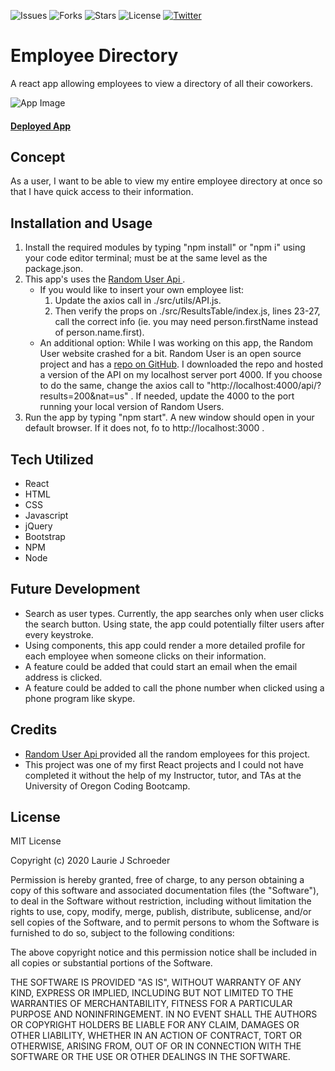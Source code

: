 ![Issues](https://img.shields.io/github/issues/clauries/employee-directory)  ![Forks](https://img.shields.io/github/forks/clauries/employee-directory)  ![Stars](https://img.shields.io/github/stars/clauries/employee-directory)  ![License](https://img.shields.io/github/license/clauries/employee-directory)  [![Twitter](https://img.shields.io/twitter/url?style=social)](https://twitter.com/intent/tweet?text=Wow:&url=https%3A%2F%2Fgithub.com%2Fclauries%2Femployee-directory)

# Employee Directory
A react app allowing employees to view a directory of all their coworkers.


<img src="./public/employee-directory" alt="App Image"/>

#### [Deployed App](https://pure-journey-91812.herokuapp.com/)

## Concept
As a user, I want to be able to view my entire employee directory at once so that I have quick access to their information.

## Installation and Usage
1. Install the required modules by typing "npm install" or "npm i" using your code editor terminal; must be at the same level as the package.json.
2. This app's uses the [Random User Api ](https://randomuser.me/). 
    * If you would like to insert your own employee list: 
        1. Update the axios call in ./src/utils/API.js. 
        2. Then verify the props on ./src/ResultsTable/index.js, lines 23-27, call the correct info (ie. you may need person.firstName instead of person.name.first).
    * An additional option: While I was working on this app, the Random User website crashed for a bit. Random User is an open source project and has a [repo on GitHub](https://github.com/RandomAPI/Randomuser.me-Node). I downloaded the repo and hosted a version of the API on my localhost server port 4000. If you choose to do the same, change the axios call to "http://localhost:4000/api/?results=200&nat=us" . If needed, update the 4000 to the port running your local version of Random Users. 
3. Run the app by typing "npm start". A new window should open in your default browser. If it does not, fo to http://localhost:3000 .


## Tech Utilized
* React
* HTML
* CSS
* Javascript
* jQuery
* Bootstrap
* NPM
* Node


## Future Development
* Search as user types. Currently, the app searches only when user clicks the search button. Using state, the app could potentially filter users after every keystroke.
* Using components, this app could render a more detailed profile for each employee when someone clicks on their information. 
* A feature could be added that could start an email when the email address is clicked. 
* A feature could be added to call the phone number when clicked using a phone program like skype. 

## Credits
* [Random User Api ](https://randomuser.me/) provided all the random employees for this project.
* This project was one of my first React projects and I could not have completed it without the help of my Instructor, tutor, and TAs at the University of Oregon Coding Bootcamp.


## License

MIT License

Copyright (c) 2020 Laurie J Schroeder

Permission is hereby granted, free of charge, to any person obtaining a copy
of this software and associated documentation files (the "Software"), to deal
in the Software without restriction, including without limitation the rights
to use, copy, modify, merge, publish, distribute, sublicense, and/or sell
copies of the Software, and to permit persons to whom the Software is
furnished to do so, subject to the following conditions:

The above copyright notice and this permission notice shall be included in all
copies or substantial portions of the Software.

THE SOFTWARE IS PROVIDED "AS IS", WITHOUT WARRANTY OF ANY KIND, EXPRESS OR
IMPLIED, INCLUDING BUT NOT LIMITED TO THE WARRANTIES OF MERCHANTABILITY,
FITNESS FOR A PARTICULAR PURPOSE AND NONINFRINGEMENT. IN NO EVENT SHALL THE
AUTHORS OR COPYRIGHT HOLDERS BE LIABLE FOR ANY CLAIM, DAMAGES OR OTHER
LIABILITY, WHETHER IN AN ACTION OF CONTRACT, TORT OR OTHERWISE, ARISING FROM,
OUT OF OR IN CONNECTION WITH THE SOFTWARE OR THE USE OR OTHER DEALINGS IN THE
SOFTWARE.